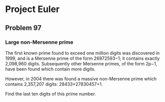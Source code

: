 # Project Euler
## Problem 97
### Large non-Mersenne prime
The first known prime found to exceed one million digits was discovered in 1999, and is a Mersenne prime of the form 26972593−1; it contains exactly 2,098,960 digits. Subsequently other Mersenne primes, of the form 2p−1, have been found which contain more digits.  
  
However, in 2004 there was found a massive non-Mersenne prime which contains 2,357,207 digits: 28433×27830457+1.  
  
Find the last ten digits of this prime number.  